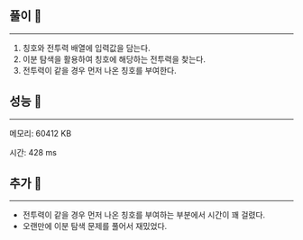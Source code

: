 ## 풀이 🎈

---

1. 칭호와 전투력 배열에 입력값을 담는다.
2. 이분 탐색을 활용하여 칭호에 해당하는 전투력을 찾는다.
3. 전투력이 같을 경우 먼저 나온 칭호를 부여한다.

## 성능 🎃

---
메모리: 60412 KB

시간: 428 ms

## 추가 🎀

---

- 전투력이 같을 경우 먼저 나온 칭호를 부여하는 부분에서 시간이 꽤 걸렸다.
- 오랜만에 이분 탐색 문제를 풀어서 재밌었다.
